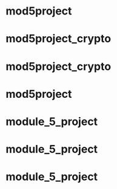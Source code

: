 # mod5project
# mod5project_crypto
# mod5project_crypto
# mod5project
# module_5_project
# module_5_project
# module_5_project
